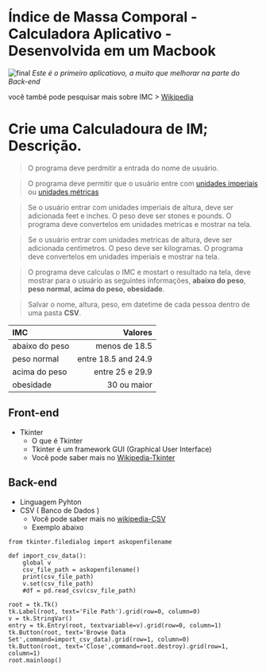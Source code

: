 # Índice de Massa Comporal - Calculadora Aplicativo - Desenvolvida em um Macbook

![final](https://user-images.githubusercontent.com/47509134/90312509-f0b8f700-defc-11ea-9672-86da6e9e2899.png)
_Este é o primeiro aplicatiovo, a muito que melhorar na parte do Back-end_

você també pode pesquisar mais sobre IMC > [Wikipedia](https://pt.wikipedia.org/wiki/Índice_de_massa_corporal)

# Crie uma Calculadoura de IM; Descrição.

> O programa deve perdmitir a entrada do nome de usuário.

> O programa deve permitir que o usuário entre com [unidades imperiais](https://pt.wikipedia.org/wiki/Unidade_inglesa) ou [unidades métricas](https://pt.wikipedia.org/wiki/Sistema_métrico)

> Se o usuário entrar com unidades imperiais de altura, deve ser adicionada feet e inches. O peso deve ser stones e pounds. O programa deve convertelos em unidades metricas e mostrar na tela.

> Se o usuário entrar com unidades metricas de altura, deve ser adicionada centimetros. O peso deve ser kilogramas. O programa deve convertelos em unidades imperiais e mostrar na tela.

> O programa deve calculas o IMC e mostart o resultado na tela, deve mostrar para o usuário as seguintes informações, __abaixo do peso__, __peso normal__, __acima do peso__, __obesidade__.

> Salvar o nome, altura, peso, em datetime de cada pessoa dentro de uma pasta __CSV__.

 IMC | Valores
:---|---:
abaixo do peso | menos de 18.5
peso normal | entre 18.5 and 24.9
acima do peso | entre 25 e 29.9
obesidade | 30 ou maior

## Front-end
 * Tkinter
   * O que é Tkinter
   * Tkinter é um framework GUI (Graphical User Interface)
   * Você pode saber mais no [Wikipedia-Tkinter](https://pt.wikipedia.org/wiki/Tkinter)

## Back-end
* Linguagem Pyhton
* CSV ( Banco de Dados )
  * Você pode saber mais no [wikipedia-CSV](https://pt.wikipedia.org/wiki/Comma-separated_values)
  * Exemplo abaixo
```
from tkinter.filedialog import askopenfilename

def import_csv_data():
    global v
    csv_file_path = askopenfilename()
    print(csv_file_path)
    v.set(csv_file_path)
    #df = pd.read_csv(csv_file_path)

root = tk.Tk()
tk.Label(root, text='File Path').grid(row=0, column=0)
v = tk.StringVar()
entry = tk.Entry(root, textvariable=v).grid(row=0, column=1)
tk.Button(root, text='Browse Data Set',command=import_csv_data).grid(row=1, column=0)
tk.Button(root, text='Close',command=root.destroy).grid(row=1, column=1)
root.mainloop()
```

